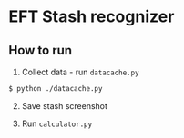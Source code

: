# EFT Stash recognizer

## How to run
1. Collect data - run `datacache.py`
```sh
$ python ./datacache.py
```

2. Save stash screenshot

3. Run `calculator.py`
